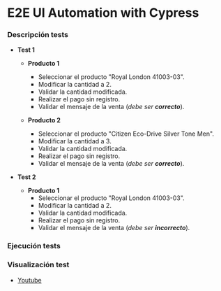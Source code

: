 # E2E UI Automation with Cypress

### Descripción tests

+ **Test 1**
    - **Producto  1**
        - Seleccionar el producto "Royal London 41003-03".
        - Modificar la cantidad a 2.
        - Validar la cantidad modificada.
        - Realizar el pago sin registro.
        - Validar el mensaje de la venta (_debe ser **correcto**_).

    - **Producto  2**
        - Seleccionar el producto "Citizen Eco-Drive Silver Tone Men".
        - Modificar la cantidad a 3.
        - Validar la cantidad modificada.
        - Realizar el pago sin registro.
        - Validar el mensaje de la venta (_debe ser **correcto**_).

+ **Test 2**
 
   - **Producto  1**
        - Seleccionar el producto "Royal London 41003-03".
        - Modificar la cantidad a 2.
        - Validar la cantidad modificada.
        - Realizar el pago sin registro.
        - Validar el mensaje de la venta (_debe ser **incorrecto**_).

### Ejecución tests

### Visualización test
+ [Youtube](https://youtu.be/A9muB61i60c)
